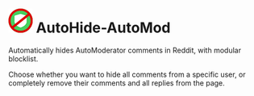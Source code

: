 # ![alt text](https://github.com/whosteenie/AutoHide-AutoMod/blob/master/img/autohide48.png?raw=true) AutoHide-AutoMod

Automatically hides AutoModerator comments in Reddit, with modular blocklist.

Choose whether you want to hide all comments from a specific user, or completely remove their comments and all replies from the page.
